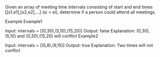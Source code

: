 Given an array of meeting time intervals consisting of start and end times [[s1,e1],[s2,e2],...] (si < ei), determine if a person could attend all meetings.

Example
Example1

Input: intervals = [(0,30),(5,10),(15,20)]
Output: false
Explanation:
(0,30), (5,10) and (0,30),(15,20) will conflict
Example2

Input: intervals = [(5,8),(9,15)]
Output: true
Explanation:
Two times will not conflict
